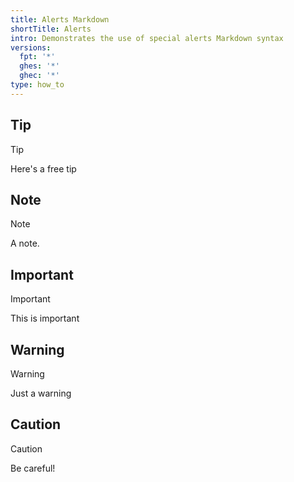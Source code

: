 ```yaml
---
title: Alerts Markdown
shortTitle: Alerts
intro: Demonstrates the use of special alerts Markdown syntax
versions:
  fpt: '*'
  ghes: '*'
  ghec: '*'
type: how_to
---
```


## Tip

> [!TIP]
> Here's a free tip

## Note

> [!NOTE]
> A note.

## Important

> [!IMPORTANT]
> This is important

## Warning

> [!WARNING]
> Just a warning

## Caution

> [!CAUTION]
> Be careful!

